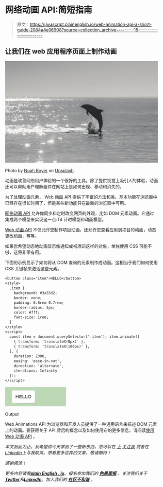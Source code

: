 # 网络动画 API:简短指南

> 原文：<https://javascript.plainenglish.io/web-animation-api-a-short-guide-2084a4e06908?source=collection_archive---------15----------------------->

## 让我们在 web 应用程序页面上制作动画

![](img/90a05f254f9dc68258654d9b19630688.png)

Photo by [Noah Boyer](https://unsplash.com/@emerald_?utm_source=medium&utm_medium=referral) on [Unsplash](https://unsplash.com?utm_source=medium&utm_medium=referral)

动画是改善网络用户体验的一个很好的工具。除了提供视觉上吸引人的体验，动画还可以帮助用户理解组件在网站上是如何出现、移动和消失的。

为了处理动画元素， [Web 动画 API](https://developer.mozilla.org/en-US/docs/Web/API/Web_Animations_API) 提供了丰富的方法和类。基本功能在浏览器中已经存在很长时间了，但是某些新功能只在最新的浏览器中可用。

[网络动画 API](https://developer.mozilla.org/en-US/docs/Web/API/Web_Animations_API) 允许你同步和定时改变网页的外观，比如 DOM 元素动画。它通过集成两个模型来实现这一点:T4 计时模型和动画模型。

[Web 动画 API](https://developer.mozilla.org/en-US/docs/Web/API/Web_Animations_API) 不仅允许您制作项目动画，还允许您查看应用到项目的动画，动态更改动画，等等。

如果您希望动态地动画显示像通知或祝酒词这样的对象，单独使用 CSS 可能不够，这将非常有用。

下面的示例显示了如何将从 DOM 查询的元素制作成动画。这相当于我们如何使用 CSS 关键帧来激活这些元素。

```
<button class="item">HELLO</button>
<style>
  .item {
    background: #3a55d2;
    border: none;
    padding: 0.8rem 0.7rem;
    border-radius: 5px;
    color: #fff;
    font-size: 1rem;
  }
</style>
<script>
  const item = document.querySelector('.item'); item.animate([
    { transform: 'translateX(0px)' },
    { transform: 'translateX(100px)' },
  ], {
    duration: 2000,
    easing: 'ease-in-out',
    direction: 'alternate',
    iterations: Infinity
  });
</script>
```

![](img/cf9aa53f727f82b2536928b2160034e9.png)

Output

Web Animations API 为浏览器和开发人员提供了一种通用语言来描述 DOM 元素上的动画。要获得关于 API 背后的概念以及如何使用它的更多信息，请阅读[使用 Web 动画 API](https://developer.mozilla.org/en-US/docs/Web/API/Web_Animations_API/Using_the_Web_Animations_API) 。

*本文到此为止。我希望你今天学到了一些新东西。您可以在* [*上*](https://gouravkajal.medium.com/membership) [*关注我*](https://gouravkajal.medium.com/) *或者在*[*LinkedIn*](https://www.linkedin.com/in/gouravkajal/)*上与我联系。想看更多这样的文章，敬请期待！*

*感谢阅读！*

*更多内容请看*[***plain English . io***](https://plainenglish.io/)*。报名参加我们的* [***免费周报***](http://newsletter.plainenglish.io/) *。关注我们关于*[***Twitter***](https://twitter.com/inPlainEngHQ)*和*[***LinkedIn***](https://www.linkedin.com/company/inplainenglish/)*。加入我们的* [***社区不和谐***](https://discord.gg/GtDtUAvyhW) *。*
